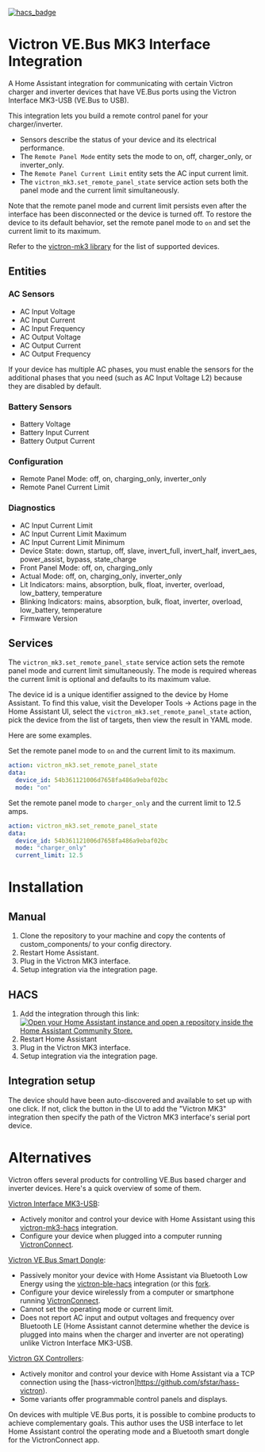 [![hacs_badge](https://img.shields.io/badge/HACS-Experimental-bbaa25.svg?style=for-the-badge)](https://github.com/hacs/integration)

# Victron VE.Bus MK3 Interface Integration

A Home Assistant integration for communicating with certain Victron charger and inverter
devices that have VE.Bus ports using the Victron Interface MK3-USB (VE.Bus to USB).

This integration lets you build a remote control panel for your charger/inverter.

- Sensors describe the status of your device and its electrical performance.
- The `Remote Panel Mode` entity sets the mode to on, off, charger_only, or inverter_only.
- The `Remote Panel Current Limit` entity sets the AC input current limit.
- The `victron_mk3.set_remote_panel_state` service action sets both the panel mode and the
  current limit simultaneously.

Note that the remote panel mode and current limit persists even after the interface
has been disconnected or the device is turned off. To restore the device to its default
behavior, set the remote panel mode to `on` and set the current limit to its maximum.

Refer to the [victron-mk3 library](https://github.com/j9brown/victron-mk3) for the list of supported devices.

## Entities

### AC Sensors

- AC Input Voltage
- AC Input Current
- AC Input Frequency
- AC Output Voltage
- AC Output Current
- AC Output Frequency

If your device has multiple AC phases, you must enable the sensors for the additional phases that
you need (such as AC Input Voltage L2) because they are disabled by default.

### Battery Sensors

- Battery Voltage
- Battery Input Current
- Battery Output Current

### Configuration

- Remote Panel Mode: off, on, charging_only, inverter_only
- Remote Panel Current Limit

### Diagnostics

- AC Input Current Limit
- AC Input Current Limit Maximum
- AC Input Current Limit Minimum
- Device State: down, startup, off, slave, invert_full, invert_half, invert_aes, power_assist, bypass, state_charge
- Front Panel Mode: off, on, charging_only
- Actual Mode: off, on, charging_only, inverter_only
- Lit Indicators: mains, absorption, bulk, float, inverter, overload, low_battery, temperature
- Blinking Indicators: mains, absorption, bulk, float, inverter, overload, low_battery, temperature
- Firmware Version

## Services

The `victron_mk3.set_remote_panel_state` service action sets the remote panel mode and
current limit simultaneously. The mode is required whereas the current limit is optional
and defaults to its maximum value.

The device id is a unique identifier assigned to the device by Home Assistant. To find this
value, visit the Developer Tools -> Actions page in the Home Assistant UI, select the
`victron_mk3.set_remote_panel_state` action, pick the device from the list of targets,
then view the result in YAML mode.

Here are some examples.

Set the remote panel mode to `on` and the current limit to its maximum.

```yaml
action: victron_mk3.set_remote_panel_state
data:
  device_id: 54b361121006d7658fa486a9ebaf02bc
  mode: "on"
```

Set the remote panel mode to `charger_only` and the current limit to 12.5 amps.

```yaml
action: victron_mk3.set_remote_panel_state
data:
  device_id: 54b361121006d7658fa486a9ebaf02bc
  mode: "charger_only"
  current_limit: 12.5
```

# Installation

## Manual

1. Clone the repository to your machine and copy the contents of custom_components/ to your config directory.
2. Restart Home Assistant.
3. Plug in the Victron MK3 interface.
4. Setup integration via the integration page.

## HACS

1. Add the integration through this link:
   [![Open your Home Assistant instance and open a repository inside the Home Assistant Community Store.](https://my.home-assistant.io/badges/hacs_repository.svg)](https://my.home-assistant.io/redirect/hacs_repository/?owner=j9brown&repository=victron-mk3-hacs&category=integration)
2. Restart Home Assistant
3. Plug in the Victron MK3 interface.
4. Setup integration via the integration page.

## Integration setup

The device should have been auto-discovered and available to set up with one click. If not, click the button
in the UI to add the "Victron MK3" integration then specify the path of the Victron MK3 interface's
serial port device.

# Alternatives

Victron offers several products for controlling VE.Bus based charger and inverter devices.
Here's a quick overview of some of them.

[Victron Interface MK3-USB](https://www.victronenergy.com/accessories/interface-mk3-usb):

- Actively monitor and control your device with Home Assistant using this
  [victron-mk3-hacs](https://github.com/j9brown/victron-mk3-hacs) integration.
- Configure your device when plugged into a computer running [VictronConnect](https://www.victronenergy.com/victronconnectapp/victronconnect/downloads).

[Victron VE.Bus Smart Dongle](https://www.victronenergy.com/communication-centres/ve-bus-smart-dongle):

- Passively monitor your device with Home Assistant via Bluetooth Low Energy using
  the [victron-ble-hacs](https://github.com/keshavdv/victron-hacs) integration (or
  this [fork](https://github.com/j9brown/victron-hacs/tree/main).
- Configure your device wirelessly from a computer or smartphone running [VictronConnect](https://www.victronenergy.com/victronconnectapp/victronconnect/downloads).
- Cannot set the operating mode or current limit.
- Does not report AC input and output voltages and frequency over Bluetooth LE
  (Home Assistant cannot determine whether the device is plugged into mains when the charger
  and inverter are not operating) unlike Victron Interface MK3-USB.

[Victron GX Controllers](https://www.victronenergy.com/communication-centres):

- Actively monitor and control your device with Home Assistant via a TCP connection
  using the [hass-victron]https://github.com/sfstar/hass-victron).
- Some variants offer programmable control panels and displays.

On devices with multiple VE.Bus ports, it is possible to combine products to achieve
complementary goals. This author uses the USB interface to let Home Assistant control
the operating mode and a Bluetooth smart dongle for the VictronConnect app.
